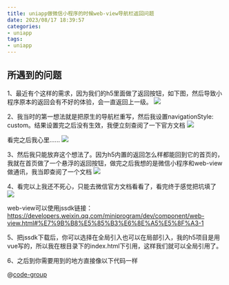 ```yaml
---
title: uniapp做微信小程序的时候web-view导航栏返回问题
date: 2023/08/17 18:39:57
categories:
- uniapp
tags:
- uniapp
---
```


## 所遇到的问题
1、最近有个这样的需求，因为我们的h5里面做了返回按钮，如下图，然后导致小程序原本的返回会有不好的体验，会一直返回上一级。
![](https://bed.luckycode.cn/1692344376847.jpg)

2、我当时的第一想法就是把原生的导航栏重写，然后我设置navigationStyle: custom。结果设置完之后没有生效，我便立刻查阅了一下官方文档
![](https://bed.luckycode.cn/1692344657053.jpg)

看完之后我心里......
![](https://bed.luckycode.cn/7853459c33cc871114b5987a8a556aa.jpg)

3、然后我只能放弃这个想法了。因为h5内置的返回怎么样都能回到它的首页的，我就在首页做了一个悬浮的返回按钮，做完之后我想的是微信小程序和web-view做通讯，我当即查阅了一个文档
![](https://bed.luckycode.cn/1692346401336.jpg)

4、看完以上我还不死心，只能去微信官方文档看看了，看完终于感觉把坑填了
![](https://bed.luckycode.cn/1692346556505.jpg)

web-view可以使用jssdk链接：<https://developers.weixin.qq.com/miniprogram/dev/component/web-view.html#%E7%9B%B8%E5%85%B3%E6%8E%A5%E5%8F%A3-1>

5、把jssdk下载后，你可以选择在全局引入也可以在局部引入，我的h5项目是用vue写的，所以我在根目录下的index.html下引用，这样我们就可以全局引用了。

6、之后到你需要用到的地方直接像以下代码一样

@[code-group](@/docs/.vuepress/vue-previews/jssdk.vue)